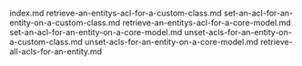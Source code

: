 index.md
retrieve-an-entitys-acl-for-a-custom-class.md
set-an-acl-for-an-entity-on-a-custom-class.md
retrieve-an-entitys-acl-for-a-core-model.md
set-an-acl-for-an-entity-on-a-core-model.md
unset-acls-for-an-entity-on-a-custom-class.md
unset-acls-for-an-entity-on-a-core-model.md
retrieve-all-acls-for-an-entity.md